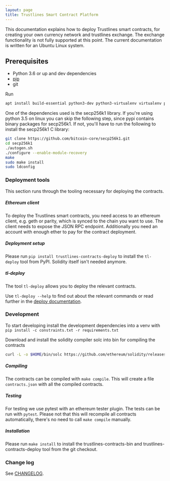 ```yaml
---
layout: page
title: Trustlines Smart Contract Platform
---
```


This documentation explains how to deploy Trustlines smart contracts,
for creating your own currency network and trustlines exchange.
The exchange functionality is not fully supported at this point.
The current documentation is written for an Ubuntu Linux system.

## Prerequisites

-   Python 3.6 or up and dev dependencies
-   [pip](https://pip.pypa.io/en/stable/)
-   git

Run
```bash
apt install build-essential python3-dev python3-virtualenv virtualenv pkg-config libssl-dev automake autoconf libtool git make
```

One of the dependencies used is the secp256k1 library. If you're using
python 3.5 on linux you can skip the following step, since pypi contains
binary packages for secp256k1. If not, you'll have to run the following
to install the secp256k1 C library:

```bash
git clone https://github.com/bitcoin-core/secp256k1.git
cd secp256k1
./autogen.sh
./configure --enable-module-recovery
make
sudo make install
sudo ldconfig
```

### Deployment tools

This section runs through the tooling necessary for deploying the
contracts.

##### Ethereum client

To deploy the Trustlines smart contracts, you need access to an ethereum client,
e.g. geth or parity, which is synced to the chain you want to use. The
client needs to expose the JSON RPC endpoint. Additionally you need an
account with enough ether to pay for the contract deployment.

##### Deployment setup

Please run `pip install trustlines-contracts-deploy` to install the `tl-deploy`
tool from PyPI. Solidity itself isn't needed anymore.

##### tl-deploy

The tool `tl-deploy` allows you to deploy the relevant contracts.

Use `tl-deploy --help` to find out about the relevant commands or read
further in the [deploy documentation](contracts-deployment).

### Development

To start developing install the development dependencies into a venv
with `pip install -c constraints.txt -r requirements.txt`

Download and install the solidity compiler solc into bin for compiling the
contracts

```bash
curl -L -o $HOME/bin/solc https://github.com/ethereum/solidity/releases/download/v0.5.8/solc-static-linux && chmod +x $HOME/bin/solc
```

##### Compiling

The contracts can be compiled with `make compile`. This will create a
file `contracts.json` with all the compiled contracts.

##### Testing

For testing we use pytest with an ethereum tester plugin. The tests can
be run with `pytest`. Please not that this will recompile all contracts
automatically, there's no need to call `make compile` manually.

##### Installation

Please run `make install` to install the trustlines-contracts-bin and
trustlines-contracts-deploy tool from the git checkout.

### Change log

See [CHANGELOG](https://github.com/trustlines-protocol/contracts/blob/master/CHANGELOG.rst).
